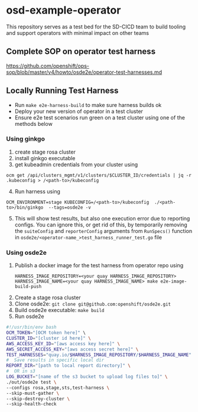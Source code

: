 # osd-example-operator

This repository serves as a test bed for the SD-CICD team to build tooling and
support operators with minimal impact on other teams

## Complete SOP on operator test harness

https://github.com/openshift/ops-sop/blob/master/v4/howto/osde2e/operator-test-harnesses.md

## Locally Running Test Harness
- Run `make e2e-harness-build`  to make sure harness builds ok
- Deploy your new version of operator in a test cluster
- Ensure e2e test scenarios run green on a test cluster using one of the methods below

### Using ginkgo
1. create stage rosa cluster
2. install ginkgo executable
3. get kubeadmin credentials from your cluster using
```
ocm get /api/clusters_mgmt/v1/clusters/$CLUSTER_ID/credentials | jq -r .kubeconfig > /<path-to>/kubeconfig
```
4. Run harness using
```
OCM_ENVIRONMENT=stage KUBECONFIG=/<path-to>/kubeconfig  ./<path-to>/bin/ginkgo  --tags=osde2e -v 
```
5. This will show test results, but also one execution error due to reporting configs. You can ignore this, or get rid of this, by temporarily removing the `suiteConfig` and `reporterConfig` arguments from `RunSpecs()` function in `osde2e/<operator-name_>test_harness_runner_test.go` file


### Using osde2e

1. Publish a docker image for the test harness from operator repo using
   ```
   HARNESS_IMAGE_REPOSITORY=<your quay HARNESS_IMAGE_REPOSITORY>  HARNESS_IMAGE_NAME=<your quay HARNESS_IMAGE_NAME> make e2e-image-build-push
   ```
1. Create a stage rosa cluster
1. Clone osde2e: `git clone git@github.com:openshift/osde2e.git`
1. Build osde2e executable: `make build`
1. Run osde2e

  ```bash
  #!/usr/bin/env bash
  OCM_TOKEN="[OCM token here]" \ 
  CLUSTER_ID="[cluster id here]" \
  AWS_ACCESS_KEY_ID="[aws access key here]" \
  AWS_SECRET_ACCESS_KEY="[aws access secret here]" \
  TEST_HARNESSES="quay.io/$HARNESS_IMAGE_REPOSITORY/$HARNESS_IMAGE_NAME" \
#  Save results in specific local dir 
  REPORT_DIR="[path to local report directory]" \
#  OR in s3
  LOG_BUCKET="[name of the s3 bucket to upload log files to]" \
  ./out/osde2e test \
  --configs rosa,stage,sts,test-harness \
  --skip-must-gather \
  --skip-destroy-cluster \
  --skip-health-check
```
